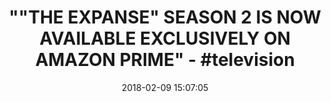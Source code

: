 ---
title: >-
  ""THE EXPANSE" SEASON 2 IS NOW AVAILABLE EXCLUSIVELY ON AMAZON PRIME" -
  #television
name: 'The Expanse: Season Two'
date: '2018-02-09 15:07:05'
buy_now: >-
  https://www.amazon.com/Expanse-Season-Two-Shohreh-Aghdashloo/dp/B0713SB396?SubscriptionId=AKIAIA5RBQIWQVTCUEUQ&tag=coldcutdeals-20&linkCode=xm2&camp=2025&creative=165953&creativeASIN=B0713SB396
description_markdown: |-
  The Expanse: Season Two

   
tweet_id_str: '961979772707491840'
price: $29.98
you_save: ''
asin: B0713SB396
image: 'https://images-na.ssl-images-amazon.com/images/I/51aYhEz2FFL.jpg'

---